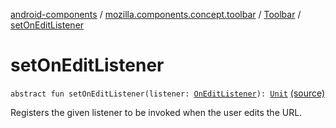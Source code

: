 [android-components](../../index.md) / [mozilla.components.concept.toolbar](../index.md) / [Toolbar](index.md) / [setOnEditListener](./set-on-edit-listener.md)

# setOnEditListener

`abstract fun setOnEditListener(listener: `[`OnEditListener`](-on-edit-listener/index.md)`): `[`Unit`](https://kotlinlang.org/api/latest/jvm/stdlib/kotlin/-unit/index.html) [(source)](https://github.com/mozilla-mobile/android-components/blob/master/components/concept/toolbar/src/main/java/mozilla/components/concept/toolbar/Toolbar.kt#L97)

Registers the given listener to be invoked when the user edits the URL.

